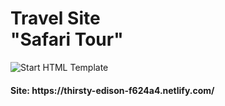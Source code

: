 <h1><strong>Travel Site</strong> <br>"Safari Tour"</h1>

<p>
	<img src="https://i.ibb.co/2yBCxzR/68747470733a2f2f692e6962622e636f2f6b6833543139772f5361666172692d436f7665722e706e67.png" alt="Start HTML Template">
</p>

<h4>Site: https://thirsty-edison-f624a4.netlify.com/</h4>

